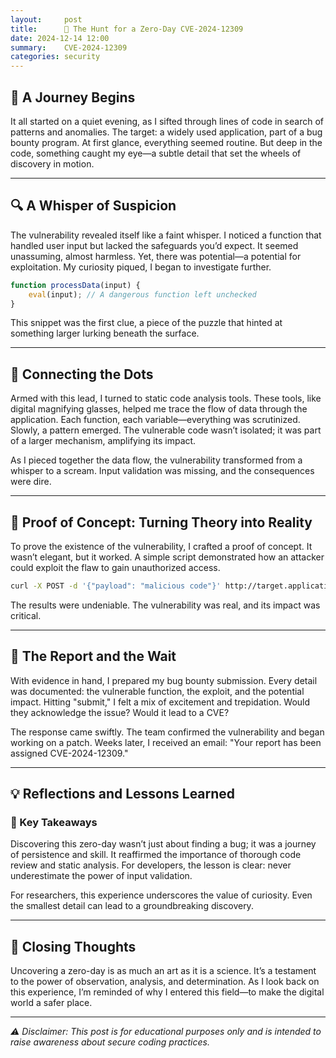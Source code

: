 ```yaml
---
layout:     post
title:      🎯 The Hunt for a Zero-Day CVE-2024-12309
date: 2024-12-14 12:00
summary:    CVE-2024-12309
categories: security
---
```


## 🌟 A Journey Begins

It all started on a quiet evening, as I sifted through lines of code in search of patterns and anomalies. The target: a widely used application, part of a bug bounty program. At first glance, everything seemed routine. But deep in the code, something caught my eye—a subtle detail that set the wheels of discovery in motion.

---

## 🔍 A Whisper of Suspicion

The vulnerability revealed itself like a faint whisper. I noticed a function that handled user input but lacked the safeguards you’d expect. It seemed unassuming, almost harmless. Yet, there was potential—a potential for exploitation. My curiosity piqued, I began to investigate further.

```javascript
function processData(input) {
    eval(input); // A dangerous function left unchecked
}
```

This snippet was the first clue, a piece of the puzzle that hinted at something larger lurking beneath the surface.

---

## 🧩 Connecting the Dots

Armed with this lead, I turned to static code analysis tools. These tools, like digital magnifying glasses, helped me trace the flow of data through the application. Each function, each variable—everything was scrutinized. Slowly, a pattern emerged. The vulnerable code wasn’t isolated; it was part of a larger mechanism, amplifying its impact.

As I pieced together the data flow, the vulnerability transformed from a whisper to a scream. Input validation was missing, and the consequences were dire.

---

## 🚀 Proof of Concept: Turning Theory into Reality

To prove the existence of the vulnerability, I crafted a proof of concept. It wasn’t elegant, but it worked. A simple script demonstrated how an attacker could exploit the flaw to gain unauthorized access.

```bash
curl -X POST -d '{"payload": "malicious code"}' http://target.application/endpoint
```

The results were undeniable. The vulnerability was real, and its impact was critical.

---

## 📩 The Report and the Wait

With evidence in hand, I prepared my bug bounty submission. Every detail was documented: the vulnerable function, the exploit, and the potential impact. Hitting "submit," I felt a mix of excitement and trepidation. Would they acknowledge the issue? Would it lead to a CVE?

The response came swiftly. The team confirmed the vulnerability and began working on a patch. Weeks later, I received an email: "Your report has been assigned CVE-2024-12309."

---

## 💡 Reflections and Lessons Learned

### 🔑 Key Takeaways

Discovering this zero-day wasn’t just about finding a bug; it was a journey of persistence and skill. It reaffirmed the importance of thorough code review and static analysis. For developers, the lesson is clear: never underestimate the power of input validation.

For researchers, this experience underscores the value of curiosity. Even the smallest detail can lead to a groundbreaking discovery.

---

## 🤔 Closing Thoughts

Uncovering a zero-day is as much an art as it is a science. It’s a testament to the power of observation, analysis, and determination. As I look back on this experience, I’m reminded of why I entered this field—to make the digital world a safer place.

---

*⚠️ Disclaimer: This post is for educational purposes only and is intended to raise awareness about secure coding practices.*